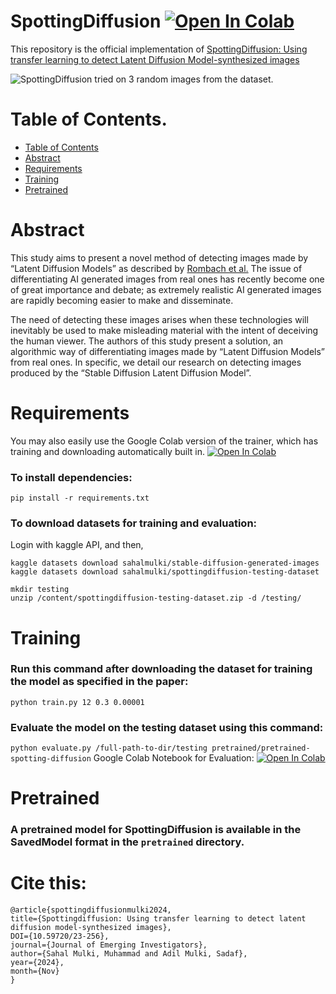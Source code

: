 # SpottingDiffusion <a target="_blank" href="https://colab.research.google.com/github/sahal-mulki/SpottingDiffusion/blob/main/SpottingDiffusion.ipynb"> <img src="https://colab.research.google.com/assets/colab-badge.svg" alt="Open In Colab"/></a>

This repository is the official implementation of [SpottingDiffusion: Using transfer learning to detect Latent Diffusion Model-synthesized images](https://doi.org/10.59720/23-256)

![SpottingDiffusion tried on 3 random images from the dataset.](https://i.imgur.com/aSPB4nS.png)

# Table of Contents.
- [Table of Contents](#table-of-contents)
- [Abstract](#abstract)
- [Requirements](#requirements)
- [Training](#training)
- [Pretrained](#pretrained)
# Abstract

This study aims to present a novel method of detecting images made by “Latent Diffusion Models” as described by <a href="https://arxiv.org/abs/2112.10752"> Rombach et al.</a> 
The issue of differentiating AI generated images from real ones has recently become one of great importance and debate; as extremely realistic AI generated images are rapidly becoming easier to make and disseminate. 

The need of detecting these images arises when these technologies will inevitably be used to make misleading material with the intent of deceiving the human viewer. The authors of this study present a solution, an algorithmic way of differentiating images made by “Latent Diffusion Models” from real ones. In specific, we detail our research on detecting images produced by the “Stable Diffusion Latent Diffusion Model”. 

# Requirements

You may also easily use the Google Colab version of the trainer, which has training and downloading automatically built in.  <a target="_blank" href="https://colab.research.google.com/github/sahal-mulki/SpottingDiffusion/blob/main/SpottingDiffusion.ipynb"> <img src="https://colab.research.google.com/assets/colab-badge.svg" alt="Open In Colab"/></a>

### To install dependencies:

`pip install -r requirements.txt`

### To download datasets for training and evaluation:

Login with kaggle API, and then,

```
kaggle datasets download sahalmulki/stable-diffusion-generated-images
kaggle datasets download sahalmulki/spottingdiffusion-testing-dataset

mkdir testing
unzip /content/spottingdiffusion-testing-dataset.zip -d /testing/
```

# Training

### Run this command after downloading the dataset for training the model as specified in the paper:
`python train.py 12 0.3 0.00001`

### Evaluate the model on the testing dataset using this command:
`python evaluate.py /full-path-to-dir/testing pretrained/pretrained-spotting-diffusion` 
Google Colab Notebook for Evaluation: <a target="_blank" href="https://colab.research.google.com/github/sahal-mulki/SpottingDiffusion/blob/main/SpottingDiffusion_Testing.ipynb"> <img src="https://colab.research.google.com/assets/colab-badge.svg" alt="Open In Colab"/></a>

# Pretrained

### A pretrained model for SpottingDiffusion is available in the SavedModel format in the `pretrained` directory.

# Cite this:

```
@article{spottingdiffusionmulki2024,
title={Spottingdiffusion: Using transfer learning to detect latent diffusion model-synthesized images},
DOI={10.59720/23-256},
journal={Journal of Emerging Investigators},
author={Sahal Mulki, Muhammad and Adil Mulki, Sadaf},
year={2024},
month={Nov}
}
```
